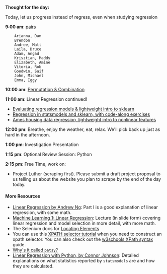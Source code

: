 **Thought for the day:**     

Today, let us progress instead of regress, even when studying regression

**9:00 am**: [pairs](pair_linear.md)

        Arianna, Dan
        Brendon
        Andree, Matt
        Laila, Druce
        Adam, Angad
        Krisztian, Maddy
        Elizabeth, Amine
        Vitoria, Rob
        Goodwin, Saif
        John, Michael
        Emma, Iggy

**10:00 am**: [Permutation & Combination](Permutation_Combination.md)   

**11:00 am**: Linear Regression continued!

* [Evaluating regression models & lightweight intro to sklearn](regression_evaluation_metrics.ipynb)
* [Regression in statsmodels and sklearn, with code-along exercises](Intro_to_Regression_STARTER.ipynb)  
* [Ames housing data regression, lightweight intro to nonlinear features](Linear_Reg_Ames_Housing.ipynb)

**12:00 pm**: Breathe, enjoy the weather, eat, relax.  We'll pick back up just as hard in the afternoon.

**1:00 pm**: Investigation Presentation

**1:15 pm**: Optional Review Session: Python

**2:15 pm**: Free Time, work on:
* Project Luther (scraping first). Please submit a draft project proposal to us telling us about the website you plan to scrape by the end of the day today.

#### More Resources
* [Linear Regression by Andrew Ng](http://cs229.stanford.edu/notes/cs229-notes1.pdf): Part I is a good explanation of linear regression, with some math.
 * [Machine Learning 1: Linear Regression](http://www.ismll.uni-hildesheim.de/lehre/ml-07w/skript/ml-2up-01-linearregression.pdf): Lecture (in slide form) covering linear regression and model selection in more detail, with more math.
 * The Selenium docs for [Locating Elements](http://selenium-python.readthedocs.org/locating-elements.html)
 * You can use this [XPATH selector tutorial](http://zvon.org/comp/r/tut-XPath_1.html) when you need to construct an xpath selector. You can also check out the [w3schools XPath syntax](http://www.w3schools.com/xpath/xpath_syntax.asp) guide.
 * [Why's it called `patsy`?](http://i.imgur.com/GhFBRxh.gif)
 * [Linear Regression with Python, by Connor Johnson](http://connor-johnson.com/2014/02/18/linear-regression-with-python/): Detailed explanations on what statistics reported by `statsmodels` are and how they are calculated.

